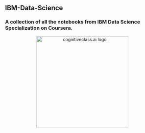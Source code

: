 ## IBM-Data-Science
### A collection of all the notebooks from IBM Data Science Specialization on Coursera.
<center>
    <img src="https://cf-courses-data.s3.us.cloud-object-storage.appdomain.cloud/IBMDeveloperSkillsNetwork-ML0101EN-SkillsNetwork/labs/Module%204/images/IDSNlogo.png" width="300" alt="cognitiveclass.ai logo"  />
</center>
